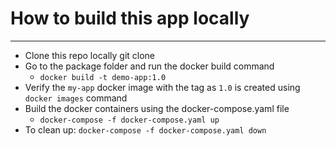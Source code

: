 # How to build this app locally
----------

* Clone this repo locally git clone <utl>
* Go to the package folder and run the docker build command
  - `docker build -t demo-app:1.0`
* Verify the `my-app` docker image with the tag as `1.0` is created using `docker images` command
* Build the docker containers using the docker-compose.yaml file
  - `docker-compose -f docker-compose.yaml up`
* To clean up: `docker-compose -f docker-compose.yaml down`

